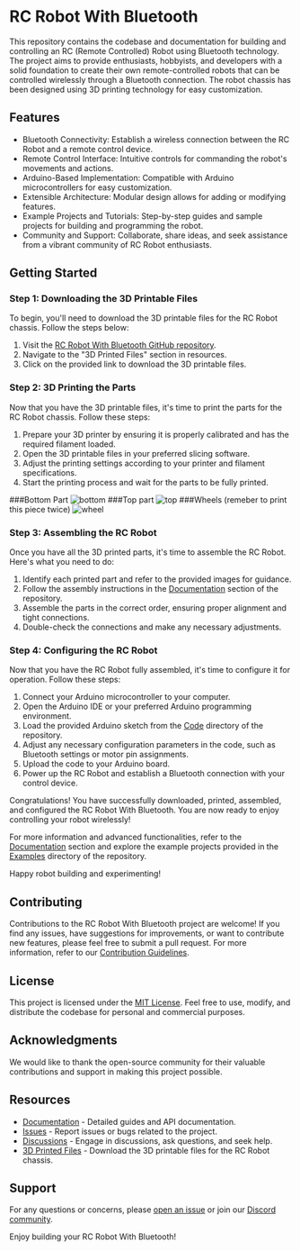# RC Robot With Bluetooth

This repository contains the codebase and documentation for building and controlling an RC (Remote Controlled) Robot using Bluetooth technology. The project aims to provide enthusiasts, hobbyists, and developers with a solid foundation to create their own remote-controlled robots that can be controlled wirelessly through a Bluetooth connection. The robot chassis has been designed using 3D printing technology for easy customization.

## Features

- Bluetooth Connectivity: Establish a wireless connection between the RC Robot and a remote control device.
- Remote Control Interface: Intuitive controls for commanding the robot's movements and actions.
- Arduino-Based Implementation: Compatible with Arduino microcontrollers for easy customization.
- Extensible Architecture: Modular design allows for adding or modifying features.
- Example Projects and Tutorials: Step-by-step guides and sample projects for building and programming the robot.
- Community and Support: Collaborate, share ideas, and seek assistance from a vibrant community of RC Robot enthusiasts.

## Getting Started

### Step 1: Downloading the 3D Printable Files

To begin, you'll need to download the 3D printable files for the RC Robot chassis. Follow the steps below:

1. Visit the [RC Robot With Bluetooth GitHub repository](https://github.com/suadoboy/RC-Robot-With-Bluetooth).
2. Navigate to the "3D Printed Files" section in resources.
3. Click on the provided link to download the 3D printable files.

### Step 2: 3D Printing the Parts

Now that you have the 3D printable files, it's time to print the parts for the RC Robot chassis. Follow these steps:

1. Prepare your 3D printer by ensuring it is properly calibrated and has the required filament loaded.
2. Open the 3D printable files in your preferred slicing software.
3. Adjust the printing settings according to your printer and filament specifications.
4. Start the printing process and wait for the parts to be fully printed.

###Bottom Part
![bottom](https://github.com/suadoboy/RC-Robot-With-Bluetooth/assets/64054172/f1698554-ad6a-4b18-a47f-328692220085)
###Top part
![top](https://github.com/suadoboy/RC-Robot-With-Bluetooth/assets/64054172/57b9c738-bd1a-415f-8dbf-2b6955537e4b)
###Wheels (remeber to print this piece twice)
![wheel](https://github.com/suadoboy/RC-Robot-With-Bluetooth/assets/64054172/9be77e6d-f89a-4c4b-b9db-91f37261c42d)

### Step 3: Assembling the RC Robot

Once you have all the 3D printed parts, it's time to assemble the RC Robot. Here's what you need to do:

1. Identify each printed part and refer to the provided images for guidance.
2. Follow the assembly instructions in the [Documentation](docs/) section of the repository.
3. Assemble the parts in the correct order, ensuring proper alignment and tight connections.
4. Double-check the connections and make any necessary adjustments.

### Step 4: Configuring the RC Robot

Now that you have the RC Robot fully assembled, it's time to configure it for operation. Follow these steps:

1. Connect your Arduino microcontroller to your computer.
2. Open the Arduino IDE or your preferred Arduino programming environment.
3. Load the provided Arduino sketch from the [Code](code/) directory of the repository.
4. Adjust any necessary configuration parameters in the code, such as Bluetooth settings or motor pin assignments.
5. Upload the code to your Arduino board.
6. Power up the RC Robot and establish a Bluetooth connection with your control device.

Congratulations! You have successfully downloaded, printed, assembled, and configured the RC Robot With Bluetooth. You are now ready to enjoy controlling your robot wirelessly!

For more information and advanced functionalities, refer to the [Documentation](docs/) section and explore the example projects provided in the [Examples](examples/) directory of the repository.

Happy robot building and experimenting!


## Contributing

Contributions to the RC Robot With Bluetooth project are welcome! If you find any issues, have suggestions for improvements, or want to contribute new features, please feel free to submit a pull request. For more information, refer to our [Contribution Guidelines](CONTRIBUTING.md).

## License

This project is licensed under the [MIT License](LICENSE). Feel free to use, modify, and distribute the codebase for personal and commercial purposes.

## Acknowledgments

We would like to thank the open-source community for their valuable contributions and support in making this project possible.

## Resources

- [Documentation](docs/) - Detailed guides and API documentation.
- [Issues](https://github.com/suadoboy/RC-Robot-With-Bluetooth/issues) - Report issues or bugs related to the project.
- [Discussions](https://github.com/suadoboy/RC-Robot-With-Bluetooth/discussions) - Engage in discussions, ask questions, and seek help.
- [3D Printed Files]([https://your-file-link.com](https://www.thingiverse.com/thing:965449)) - Download the 3D printable files for the RC Robot chassis.

## Support

For any questions or concerns, please [open an issue](https://github.com/your-username/RC-Robot-With-Bluetooth/issues/new) or join our [Discord community](https://discord.gg/your-discord-invite-link).

Enjoy building your RC Robot With Bluetooth!

